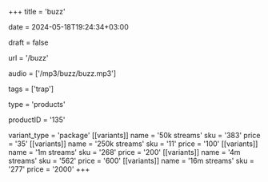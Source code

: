 +++
title = 'buzz'

date = 2024-05-18T19:24:34+03:00

draft = false

url = '/buzz'

audio = ['/mp3/buzz/buzz.mp3']

tags = ['trap']

type = 'products'

productID = '135'

variant_type = 'package'
[[variants]]
name = '50k streams'
sku = '383'
price = '35'
[[variants]]
name = '250k streams'
sku = '11'
price = '100'
[[variants]]
name = '1m streams'
sku = '268'
price = '200'
[[variants]]
name = '4m streams'
sku = '562'
price = '600'
[[variants]]
name = '16m streams'
sku = '277'
price = '2000'
+++
